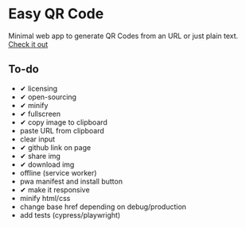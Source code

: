 Easy QR Code
====

Minimal web app to generate QR Codes from an URL or just plain text.
[Check it out](rodolfothepig.github.io/easy-qr-code/)

To-do
----

- ✔ licensing
- ✔ open-sourcing
- ✔ minify
- ✔ fullscreen
- ✔ copy image to clipboard
- paste URL from clipboard
- clear input
- ✔ github link on page
- ✔ share img
- ✔ download img
- offline (service worker)
- pwa manifest and install button
- ✔ make it responsive
- minify html/css
- change base href depending on debug/production
- add tests (cypress/playwright)

